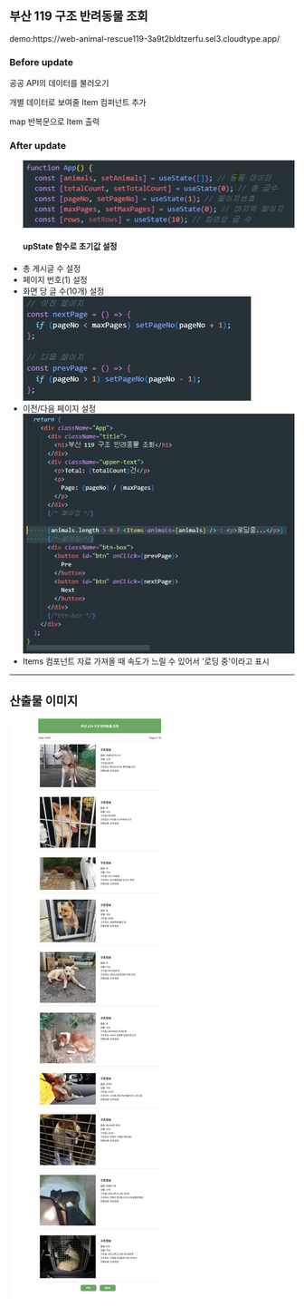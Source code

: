 <h2>부산 119 구조 반려동물 조회</h2>
<p>demo:https://web-animal-rescue119-3a9t2bldtzerfu.sel3.cloudtype.app/</p>
<h3>Before update</h3>
  <p>공공 API의 데이터를 불러오기</p>
  <p>개별 데이터로 보여줄 Item 컴퍼넌트 추가</p>
  <p>map 반복문으로 Item 출력</p>
  
<h3>After update</h3>
  <ul>
    <img src="/src/images/1.jpg" alt="1">
     <h4>upState 함수로 초기값 설정</h4>
    <li>총 게시글 수 설정</li>
    <li>페이지 번호(1) 설정</li>
    <li>화면 당 글 수(10개) 설정</li>
    <img src="/src/images/2.jpg" alt="2">
    <li>이전/다음 페이지 설정</li>
    <img src="/src/images/3.jpg" alt="3">
    <li>Items 컴포넌트 자료 가져올 때 속도가 느릴 수 있어서 '로딩 중'이라고 표시</li>
  </ul>
  <hr>
  <h2>산출물 이미지</h2>
  <img src="./src/images/capture.png" alt="capture">
  
